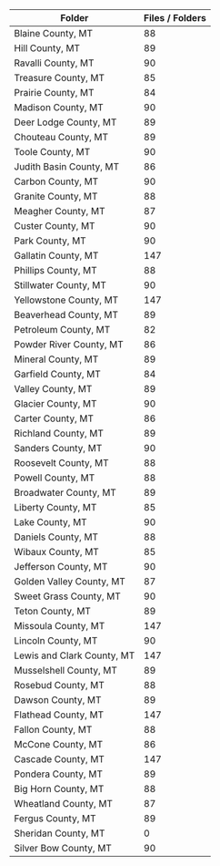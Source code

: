 | Folder                     |   Files / Folders |
|----------------------------|-------------------|
| Blaine County, MT          |                88 |
| Hill County, MT            |                89 |
| Ravalli County, MT         |                90 |
| Treasure County, MT        |                85 |
| Prairie County, MT         |                84 |
| Madison County, MT         |                90 |
| Deer Lodge County, MT      |                89 |
| Chouteau County, MT        |                89 |
| Toole County, MT           |                90 |
| Judith Basin County, MT    |                86 |
| Carbon County, MT          |                90 |
| Granite County, MT         |                88 |
| Meagher County, MT         |                87 |
| Custer County, MT          |                90 |
| Park County, MT            |                90 |
| Gallatin County, MT        |               147 |
| Phillips County, MT        |                88 |
| Stillwater County, MT      |                90 |
| Yellowstone County, MT     |               147 |
| Beaverhead County, MT      |                89 |
| Petroleum County, MT       |                82 |
| Powder River County, MT    |                86 |
| Mineral County, MT         |                89 |
| Garfield County, MT        |                84 |
| Valley County, MT          |                89 |
| Glacier County, MT         |                90 |
| Carter County, MT          |                86 |
| Richland County, MT        |                89 |
| Sanders County, MT         |                90 |
| Roosevelt County, MT       |                88 |
| Powell County, MT          |                88 |
| Broadwater County, MT      |                89 |
| Liberty County, MT         |                85 |
| Lake County, MT            |                90 |
| Daniels County, MT         |                88 |
| Wibaux County, MT          |                85 |
| Jefferson County, MT       |                90 |
| Golden Valley County, MT   |                87 |
| Sweet Grass County, MT     |                90 |
| Teton County, MT           |                89 |
| Missoula County, MT        |               147 |
| Lincoln County, MT         |                90 |
| Lewis and Clark County, MT |               147 |
| Musselshell County, MT     |                89 |
| Rosebud County, MT         |                88 |
| Dawson County, MT          |                89 |
| Flathead County, MT        |               147 |
| Fallon County, MT          |                88 |
| McCone County, MT          |                86 |
| Cascade County, MT         |               147 |
| Pondera County, MT         |                89 |
| Big Horn County, MT        |                88 |
| Wheatland County, MT       |                87 |
| Fergus County, MT          |                89 |
| Sheridan County, MT        |                 0 |
| Silver Bow County, MT      |                90 |